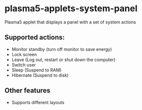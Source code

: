 # plasma5-applets-system-panel
Plasma5 applet that displays a panel with a set of system actions

## Supported actions:
- Monitor standby (turn off monitor to save energy)
- Lock screen
- Leave (Log out, restart or shut down the computer)
- Switch user
- Sleep (Suspend to RAM)
- Hibernate (Suspend to disk)

## Other features
- Supports different layouts


